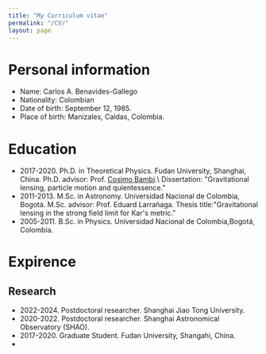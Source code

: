 ```yaml
---
title: "My Curriculum vitae"
permalink: "/CV/"
layout: page
---
```


# Personal information
- Name: Carlos A. Benavides-Gallego
- Nationality: Colombian
- Date of birth: September 12, 1985.
- Place of birth: Manizales, Caldas, Colombia.

# Education
- 2017-2020. Ph.D. in Theoretical Physics. Fudan University, Shanghai, China.
  Ph.D. advisor: Prof. [Cosimo Bambi](https://cosimobambi.github.io).\\
  Dissertation: "Gravitational lensing, particle motion and quientessence." 
- 2011-2013. M.Sc. in Astronomy. Universidad Nacional de Colombia, Bogotá.
  M.Sc. advisor: Prof. Eduard Larrañaga.
  Thesis title:"Gravitational lensing in the strong field limit for Kar's metric."
  [](https://repositorio.unal.edu.co/handle/unal/75081)
- 2005-2011. B.Sc. in Physics. Universidad Nacional de Colombia,Bogotá, Colombia.

# Expirence
## Research
- 2022-2024. Postdoctoral researcher. Shanghai Jiao Tong University.
- 2020-2022. Postdoctoral researcher. Shanghai Astronomical Observatory (SHAO).
- 2017-2020. Graduate Student. Fudan University, Shangahi, China.
-    


